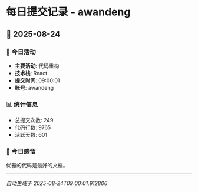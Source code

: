 # 每日提交记录 - awandeng

## 📅 2025-08-24

### 🎯 今日活动
- **主要活动**: 代码重构
- **技术栈**: React
- **提交时间**: 09:00:01
- **账号**: awandeng

### 📊 统计信息
- 总提交次数: 249
- 代码行数: 9765
- 活跃天数: 601

### 💭 今日感悟
优雅的代码是最好的文档。

---
*自动生成于 2025-08-24T09:00:01.912806*
